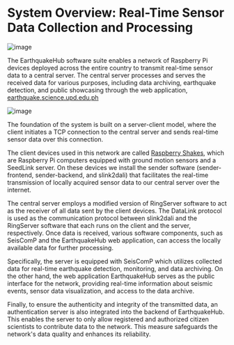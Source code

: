 System Overview: Real-Time Sensor Data Collection and Processing
=================================================================

![image](https://github.com/UPRI-earthquake/upri-earthquake.github.io/assets/47804913/79ff3d2c-b613-441b-8951-55d87b603bf1)

The EarthquakeHub software suite enables a network of Raspberry Pi devices deployed across the entire country to transmit real-time sensor data to a central server. The central server processes and serves the received data for various purposes, including data archiving, earthquake detection, and public showcasing through the web application, [earthquake.science.upd.edu.ph](http://earthquake.science.upd.edu.ph)

![image](https://github.com/UPRI-earthquake/upri-earthquake.github.io/assets/47804913/bac3f29e-f973-46e1-abf2-cb197d33dfde)

The foundation of the system is built on a server-client model, where the client initiates a TCP connection to the central server and sends real-time sensor data over this connection.

The client devices used in this network are called [Raspberry Shakes](https://raspberryshake.org/about/technology/), which are Raspberry Pi computers equipped with ground motion sensors and a SeedLink server. On these devices we install the sender software (sender-frontend, sender-backend, and slink2dali) that facilitates the real-time transmission of locally acquired sensor data to our central server over the internet.

The central server employs a modified version of RingServer software to act as the receiver of all data sent by the client devices. The DataLink protocol is used as the communication protocol between slink2dali and the RingServer software that each runs on the client and the server, respectively. Once data is received, various software components, such as SeisComP and the EarthquakeHub web application, can access the locally available data for further processing.

Specifically, the server is equipped with SeisComP which utilizes collected data for real-time earthquake detection, monitoring, and data archiving. On the other hand, the web application EarthquakeHub serves as the public interface for the network, providing real-time information about seismic events, sensor data visualization, and access to the data archive.

Finally, to ensure the authenticity and integrity of the transmitted data, an authentication server is also integrated into the backend of EarthquakeHub. This enables the server to only allow registered and authorized citizen scientists to contribute data to the network. This measure safeguards the network's data quality and enhances its reliability.

